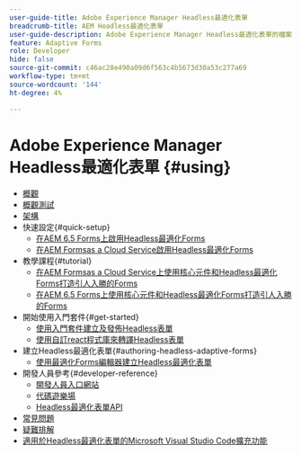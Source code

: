 ```yaml
---
user-guide-title: Adobe Experience Manager Headless最適化表單
breadcrumb-title: AEM Headless最適化表單
user-guide-description: Adobe Experience Manager Headless最適化表單的檔案
feature: Adaptive Forms
role: Developer
hide: false
source-git-commit: c46ac28e490a09d6f563c4b5673d30a53c277a69
workflow-type: tm+mt
source-wordcount: '144'
ht-degree: 4%

---
```



# Adobe Experience Manager Headless最適化表單 {#using}

+ [概觀](overview.md)
+ [概觀測試](overview-testing.md)
+ [架構](architecture.md)
+ 快速設定{#quick-setup}
   + [在AEM 6.5 Forms上啟用Headless最適化Forms](enable-headless-adaptive-forms-and-core-components.md)
   + [在AEM Formsas a Cloud Service啟用Headless最適化Forms](enable-headless-adaptive-forms-and-core-components-on-forms-cloud-service.md)
+ 教學課程{#tutorial}
   + [在AEM Formsas a Cloud Service上使用核心元件和Headless最適化Forms打造引人入勝的Forms](build-engaging-forms-using-core-components-and-headless-adaptive-forms-aem-forms-cloud-service.md)
   + [在AEM 6.5 Forms上使用核心元件和Headless最適化Forms打造引人入勝的Forms](build-engaging-forms-using-core-components-and-headless-adaptive-forms-on-aem-65-forms.md)
+ 開始使用入門套件{#get-started}
   + [使用入門套件建立及發佈Headless表單](create-and-publish-a-headless-form.md)
   + [使用自訂react程式庫來轉譯Headless表單](use-google-material-ui-react-components-to-render-a-headless-form.md)
+ 建立Headless最適化表單{#authoring-headless-adaptive-forms}
   + [使用最適化Forms編輯器建立Headless最適化表單](create-a-headless-adaptive-form.md)
+ 開發人員參考{#developer-reference}
   + [開發人員入口網站](https://experienceleague.adobe.com/landing/aem-headless-forms/developer.html?lang=zh-Hant)
   + [代碼遊樂場](https://experienceleague.adobe.com/landing/aem-headless-forms/developer/code.html?lang=zh-Hant)
   + [Headless最適化表單API](https://opensource.adobe.com/aem-forms-af-runtime/api/)
+ [常見問題](faq.md)
+ [疑難排解](troubleshooting.md)
+ [適用於Headless最適化表單的Microsoft Visual Studio Code擴充功能](visual-studio-code-extension-for-headless-adaptive-forms.md)



<!--

Articles must be added to this TOC file in order to render.

Use this list format to specify links to articles and section headings that expand and collapse in the left rail of the user guide.

An article link CANNOT be used as a section heading.
-->
